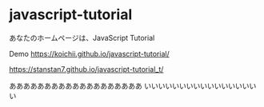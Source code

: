 # javascript-tutorial
あなたのホームページは、JavaScript Tutorial 

Demo
https://koichii.github.io/javascript-tutorial/


https://stanstan7.github.io/javascript-tutorial_t/

あああああああああああああああああああ
いいいいいいいいいいいいいいいいい
